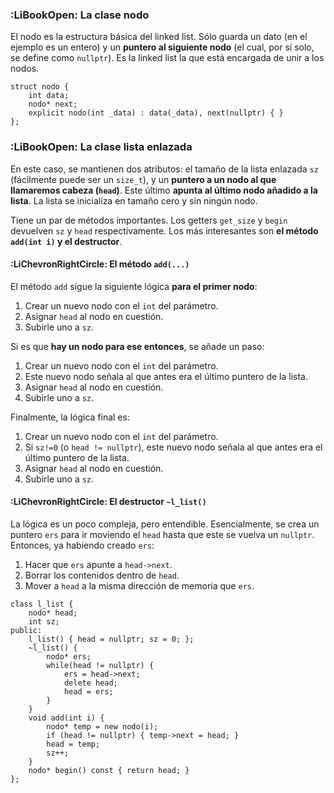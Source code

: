 ### :LiBookOpen: La clase nodo

El nodo es la estructura básica del linked list. Sólo guarda un dato (en el ejemplo es un entero) y un **puntero al siguiente nodo** (el cual, por sí solo, se define como `nullptr`). Es la linked list la que está encargada de unir a los nodos.

```
struct nodo {  
    int data;  
    nodo* next;  
    explicit nodo(int _data) : data(_data), next(nullptr) { }  
};
```
### :LiBookOpen: La clase lista enlazada

En este caso, se mantienen dos atributos: el tamaño de la lista enlazada `sz` (fácilmente puede ser un `size_t`), y un **puntero a un nodo al que llamaremos cabeza (`head`)**. Este último **apunta al último nodo añadido a la lista**. La lista se inicializa en tamaño cero y sin ningún nodo.

Tiene un par de métodos importantes. Los getters `get_size` y `begin` devuelven `sz` y `head` respectivamente. Los más interesantes son **el método `add(int i)` y el destructor**.

#### :LiChevronRightCircle: El método `add(...)`

El método `add` sigue la siguiente lógica **para el primer nodo**:
1. Crear un nuevo nodo con el `int` del parámetro.
2. Asignar `head` al nodo en cuestión.
3. Subirle uno a `sz`.

Si es que **hay un nodo para ese entonces**, se añade un paso:
1. Crear un nuevo nodo con el `int` del parámetro.
2. Este nuevo nodo señala al que antes era el último puntero de la lista.
3. Asignar `head` al nodo en cuestión.
4. Subirle uno a `sz`.

Finalmente, la lógica final es:
1. Crear un nuevo nodo con el `int` del parámetro.
2. Si `sz!=0` (o `head != nullptr`), este nuevo nodo señala al que antes era el último puntero de la lista.
3. Asignar `head` al nodo en cuestión.
4. Subirle uno a `sz`.

#### :LiChevronRightCircle: El destructor `~l_list()`

La lógica es un poco compleja, pero entendible. Esencialmente, se crea un puntero `ers` para ir moviendo el `head` hasta que este se vuelva un `nullptr`. Entonces, ya habiendo creado `ers`:

1. Hacer que `ers` apunte a `head->next`.
2. Borrar los contenidos dentro de `head`.
3. Mover a `head` a la misma dirección de memoria que `ers`.

```
class l_list {  
    nodo* head;  
    int sz;  
public:  
    l_list() { head = nullptr; sz = 0; };  
    ~l_list() {  
	    nodo* ers;  
	    while(head != nullptr) {  
	        ers = head->next;  
	        delete head;  
	        head = ers;  
	    }  
    }  
    void add(int i) {  
	    nodo* temp = new nodo(i);  
	    if (head != nullptr) { temp->next = head; }  
	    head = temp;  
	    sz++;  
    }  
    nodo* begin() const { return head; }  
};
```